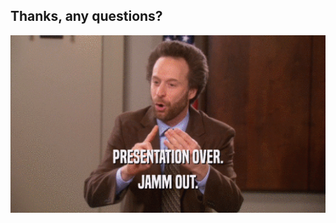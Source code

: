 ## Thanks, any questions?

![](./assets/assets/presentation-over.gif)

<style>
.reveal pre, .reveal code {
  background: white;
}

.reveal img {
  max-height: 84vh;
  width: auto;
}
</style>
